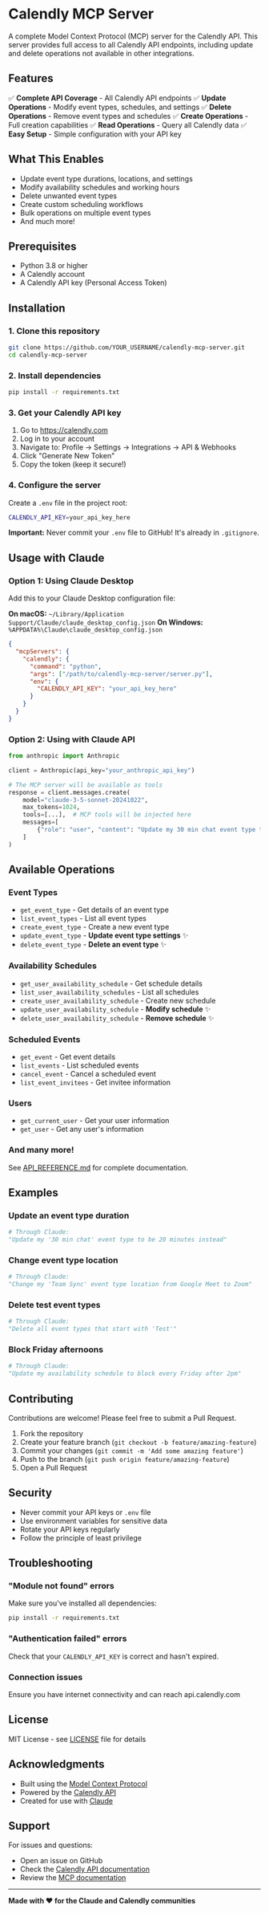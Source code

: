 # Calendly MCP Server

A complete Model Context Protocol (MCP) server for the Calendly API. This server provides full access to all Calendly API endpoints, including update and delete operations not available in other integrations.

## Features

✅ **Complete API Coverage** - All Calendly API endpoints
✅ **Update Operations** - Modify event types, schedules, and settings
✅ **Delete Operations** - Remove event types and schedules
✅ **Create Operations** - Full creation capabilities
✅ **Read Operations** - Query all Calendly data
✅ **Easy Setup** - Simple configuration with your API key

## What This Enables

- Update event type durations, locations, and settings
- Modify availability schedules and working hours
- Delete unwanted event types
- Create custom scheduling workflows
- Bulk operations on multiple event types
- And much more!

## Prerequisites

- Python 3.8 or higher
- A Calendly account
- A Calendly API key (Personal Access Token)

## Installation

### 1. Clone this repository

```bash
git clone https://github.com/YOUR_USERNAME/calendly-mcp-server.git
cd calendly-mcp-server
```

### 2. Install dependencies

```bash
pip install -r requirements.txt
```

### 3. Get your Calendly API key

1. Go to https://calendly.com
2. Log in to your account
3. Navigate to: Profile → Settings → Integrations → API & Webhooks
4. Click "Generate New Token"
5. Copy the token (keep it secure!)

### 4. Configure the server

Create a `.env` file in the project root:

```bash
CALENDLY_API_KEY=your_api_key_here
```

**Important:** Never commit your `.env` file to GitHub! It's already in `.gitignore`.

## Usage with Claude

### Option 1: Using Claude Desktop

Add this to your Claude Desktop configuration file:

**On macOS:** `~/Library/Application Support/Claude/claude_desktop_config.json`
**On Windows:** `%APPDATA%\Claude\claude_desktop_config.json`

```json
{
  "mcpServers": {
    "calendly": {
      "command": "python",
      "args": ["/path/to/calendly-mcp-server/server.py"],
      "env": {
        "CALENDLY_API_KEY": "your_api_key_here"
      }
    }
  }
}
```

### Option 2: Using with Claude API

```python
from anthropic import Anthropic

client = Anthropic(api_key="your_anthropic_api_key")

# The MCP server will be available as tools
response = client.messages.create(
    model="claude-3-5-sonnet-20241022",
    max_tokens=1024,
    tools=[...],  # MCP tools will be injected here
    messages=[
        {"role": "user", "content": "Update my 30 min chat event type to 20 minutes"}
    ]
)
```

## Available Operations

### Event Types
- `get_event_type` - Get details of an event type
- `list_event_types` - List all event types
- `create_event_type` - Create a new event type
- `update_event_type` - **Update event type settings** ✨
- `delete_event_type` - **Delete an event type** ✨

### Availability Schedules
- `get_user_availability_schedule` - Get schedule details
- `list_user_availability_schedules` - List all schedules
- `create_user_availability_schedule` - Create new schedule
- `update_user_availability_schedule` - **Modify schedule** ✨
- `delete_user_availability_schedule` - **Remove schedule** ✨

### Scheduled Events
- `get_event` - Get event details
- `list_events` - List scheduled events
- `cancel_event` - Cancel a scheduled event
- `list_event_invitees` - Get invitee information

### Users
- `get_current_user` - Get your user information
- `get_user` - Get any user's information

### And many more!

See [API_REFERENCE.md](./API_REFERENCE.md) for complete documentation.

## Examples

### Update an event type duration

```python
# Through Claude:
"Update my '30 min chat' event type to be 20 minutes instead"
```

### Change event type location

```python
# Through Claude:
"Change my 'Team Sync' event type location from Google Meet to Zoom"
```

### Delete test event types

```python
# Through Claude:
"Delete all event types that start with 'Test'"
```

### Block Friday afternoons

```python
# Through Claude:
"Update my availability schedule to block every Friday after 2pm"
```

## Contributing

Contributions are welcome! Please feel free to submit a Pull Request.

1. Fork the repository
2. Create your feature branch (`git checkout -b feature/amazing-feature`)
3. Commit your changes (`git commit -m 'Add some amazing feature'`)
4. Push to the branch (`git push origin feature/amazing-feature`)
5. Open a Pull Request

## Security

- Never commit your API keys or `.env` file
- Use environment variables for sensitive data
- Rotate your API keys regularly
- Follow the principle of least privilege

## Troubleshooting

### "Module not found" errors
Make sure you've installed all dependencies:
```bash
pip install -r requirements.txt
```

### "Authentication failed" errors
Check that your `CALENDLY_API_KEY` is correct and hasn't expired.

### Connection issues
Ensure you have internet connectivity and can reach api.calendly.com

## License

MIT License - see [LICENSE](LICENSE) file for details

## Acknowledgments

- Built using the [Model Context Protocol](https://modelcontextprotocol.io)
- Powered by the [Calendly API](https://developer.calendly.com)
- Created for use with [Claude](https://claude.ai)

## Support

For issues and questions:
- Open an issue on GitHub
- Check the [Calendly API documentation](https://developer.calendly.com/api-docs)
- Review the [MCP documentation](https://modelcontextprotocol.io)

---

**Made with ❤️ for the Claude and Calendly communities**

